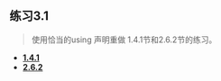 ## 练习3.1

> 使用恰当的using 声明重做 1.4.1节和2.6.2节的练习。

* [**1.4.1**](exercise_3_1_a.cpp)
* [**2.6.2**](exercise_3_1_b.cpp)


